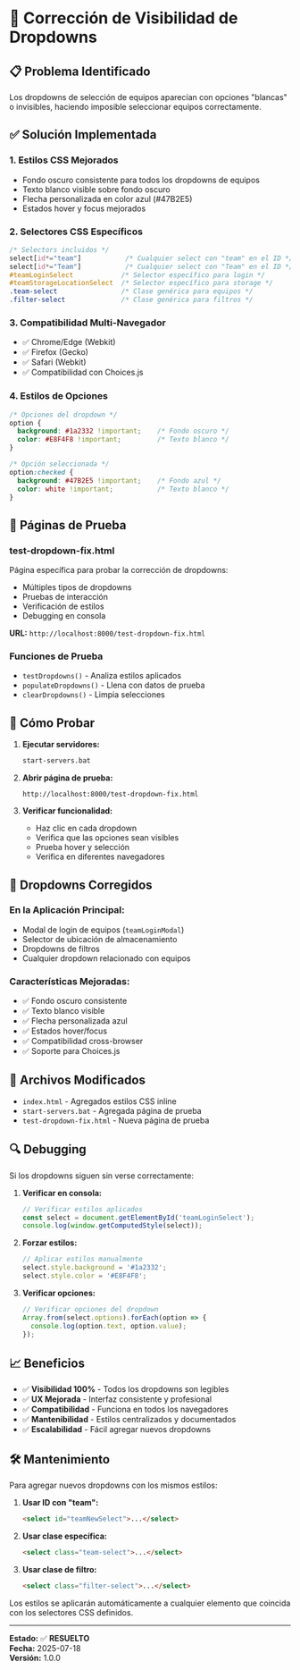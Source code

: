 # 🔧 Corrección de Visibilidad de Dropdowns

## 📋 Problema Identificado

Los dropdowns de selección de equipos aparecían con opciones "blancas" o invisibles, haciendo imposible seleccionar equipos correctamente.

## ✅ Solución Implementada

### 1. **Estilos CSS Mejorados**
- Fondo oscuro consistente para todos los dropdowns de equipos
- Texto blanco visible sobre fondo oscuro
- Flecha personalizada en color azul (#47B2E5)
- Estados hover y focus mejorados

### 2. **Selectores CSS Específicos**
```css
/* Selectors incluidos */
select[id*="team"]           /* Cualquier select con "team" en el ID */
select[id*="Team"]           /* Cualquier select con "Team" en el ID */  
#teamLoginSelect            /* Selector específico para login */
#teamStorageLocationSelect  /* Selector específico para storage */
.team-select                /* Clase genérica para equipos */
.filter-select              /* Clase genérica para filtros */
```

### 3. **Compatibilidad Multi-Navegador**
- ✅ Chrome/Edge (Webkit)
- ✅ Firefox (Gecko)
- ✅ Safari (Webkit)
- ✅ Compatibilidad con Choices.js

### 4. **Estilos de Opciones**
```css
/* Opciones del dropdown */
option {
  background: #1a2332 !important;    /* Fondo oscuro */
  color: #E8F4F8 !important;         /* Texto blanco */
}

/* Opción seleccionada */
option:checked {
  background: #47B2E5 !important;    /* Fondo azul */
  color: white !important;           /* Texto blanco */
}
```

## 🧪 Páginas de Prueba

### **test-dropdown-fix.html**
Página específica para probar la corrección de dropdowns:
- Múltiples tipos de dropdowns
- Pruebas de interacción
- Verificación de estilos
- Debugging en consola

**URL:** `http://localhost:8000/test-dropdown-fix.html`

### **Funciones de Prueba**
- `testDropdowns()` - Analiza estilos aplicados
- `populateDropdowns()` - Llena con datos de prueba
- `clearDropdowns()` - Limpia selecciones

## 🚀 Cómo Probar

1. **Ejecutar servidores:**
   ```bash
   start-servers.bat
   ```

2. **Abrir página de prueba:**
   ```
   http://localhost:8000/test-dropdown-fix.html
   ```

3. **Verificar funcionalidad:**
   - Haz clic en cada dropdown
   - Verifica que las opciones sean visibles
   - Prueba hover y selección
   - Verifica en diferentes navegadores

## 🎯 Dropdowns Corregidos

### **En la Aplicación Principal:**
- Modal de login de equipos (`teamLoginModal`)
- Selector de ubicación de almacenamiento
- Dropdowns de filtros
- Cualquier dropdown relacionado con equipos

### **Características Mejoradas:**
- ✅ Fondo oscuro consistente
- ✅ Texto blanco visible
- ✅ Flecha personalizada azul
- ✅ Estados hover/focus
- ✅ Compatibilidad cross-browser
- ✅ Soporte para Choices.js

## 📝 Archivos Modificados

- `index.html` - Agregados estilos CSS inline
- `start-servers.bat` - Agregada página de prueba
- `test-dropdown-fix.html` - Nueva página de prueba

## 🔍 Debugging

Si los dropdowns siguen sin verse correctamente:

1. **Verificar en consola:**
   ```javascript
   // Verificar estilos aplicados
   const select = document.getElementById('teamLoginSelect');
   console.log(window.getComputedStyle(select));
   ```

2. **Forzar estilos:**
   ```javascript
   // Aplicar estilos manualmente
   select.style.background = '#1a2332';
   select.style.color = '#E8F4F8';
   ```

3. **Verificar opciones:**
   ```javascript
   // Verificar opciones del dropdown
   Array.from(select.options).forEach(option => {
     console.log(option.text, option.value);
   });
   ```

## 📈 Beneficios

- ✅ **Visibilidad 100%** - Todos los dropdowns son legibles
- ✅ **UX Mejorada** - Interfaz consistente y profesional
- ✅ **Compatibilidad** - Funciona en todos los navegadores
- ✅ **Mantenibilidad** - Estilos centralizados y documentados
- ✅ **Escalabilidad** - Fácil agregar nuevos dropdowns

## 🛠️ Mantenimiento

Para agregar nuevos dropdowns con los mismos estilos:

1. **Usar ID con "team":**
   ```html
   <select id="teamNewSelect">...</select>
   ```

2. **Usar clase específica:**
   ```html
   <select class="team-select">...</select>
   ```

3. **Usar clase de filtro:**
   ```html
   <select class="filter-select">...</select>
   ```

Los estilos se aplicarán automáticamente a cualquier elemento que coincida con los selectores CSS definidos.

---

**Estado:** ✅ **RESUELTO**  
**Fecha:** 2025-07-18  
**Versión:** 1.0.0 